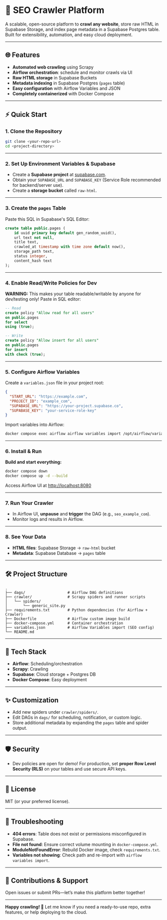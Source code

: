 # 🚀 SEO Crawler Platform

A scalable, open-source platform to **crawl any website**, store raw HTML in Supabase Storage, and index page metadata in a Supabase Postgres table. Built for extensibility, automation, and easy cloud deployment.

---

## 🌐 **Features**

* **Automated web crawling** using Scrapy
* **Airflow orchestration**: schedule and monitor crawls via UI
* **Raw HTML storage** in Supabase Buckets
* **Metadata indexing** in Supabase Postgres (`pages` table)
* **Easy configuration** with Airflow Variables and JSON
* **Completely containerized** with Docker Compose

---

## ⚡️ **Quick Start**

### 1. **Clone the Repository**

```bash
git clone <your-repo-url>
cd <project-directory>
```

---

### 2. **Set Up Environment Variables & Supabase**

* Create a **Supabase project** at [supabase.com](https://supabase.com).
* Obtain your `SUPABASE_URL` and `SUPABASE_KEY` (Service Role recommended for backend/server use).
* Create a **storage bucket** called `raw-html`.

---

### 3. **Create the `pages` Table**

Paste this SQL in Supabase's SQL Editor:

```sql
create table public.pages (
    id uuid primary key default gen_random_uuid(),
    url text not null,
    title text,
    crawled_at timestamp with time zone default now(),
    storage_path text,
    status integer,
    content_hash text
);
```

---

### 4. **Enable Read/Write Policies for Dev**

**WARNING:** This makes your table readable/writable by anyone for dev/testing only!
Paste in SQL editor:

```sql
-- Read
create policy "Allow read for all users"
on public.pages
for select
using (true);

-- Write
create policy "Allow insert for all users"
on public.pages
for insert
with check (true);
```

---

### 5. **Configure Airflow Variables**

Create a `variables.json` file in your project root:

```json
{
  "START_URL": "https://example.com",
  "PROJECT_ID": "example_com",
  "SUPABASE_URL": "https://your-project.supabase.co",
  "SUPABASE_KEY": "your-service-role-key"
}
```

Import variables into Airflow:

```bash
docker compose exec airflow airflow variables import /opt/airflow/variables.json
```

---

### 6. **Install & Run**

**Build and start everything:**

```bash
docker compose down
docker compose up -d --build
```

Access Airflow UI at [http://localhost:8080](http://localhost:8080)

---

### 7. **Run Your Crawler**

* In Airflow UI, **unpause** and **trigger** the DAG (e.g., `seo_example_com`).
* Monitor logs and results in Airflow.

---

### 8. **See Your Data**

* **HTML files**: Supabase Storage → `raw-html` bucket
* **Metadata**: Supabase Database → `pages` table

---

## 🛠️ **Project Structure**

```
.
├── dags/                   # Airflow DAG definitions
├── crawler/                # Scrapy spiders and runner scripts
│   └── spiders/
│       └── generic_site.py
├── requirements.txt        # Python dependencies (for Airflow + Crawler)
├── Dockerfile              # Airflow custom image build
├── docker-compose.yml      # Container orchestration
├── variables.json          # Airflow Variables import (SEO config)
└── README.md
```

---

## 🧰 **Tech Stack**

* **Airflow**: Scheduling/orchestration
* **Scrapy**: Crawling
* **Supabase**: Cloud storage + Postgres DB
* **Docker Compose**: Easy deployment

---

## ✨ **Customization**

* Add new spiders under `crawler/spiders/`.
* Edit DAGs in `dags/` for scheduling, notification, or custom logic.
* Store additional metadata by expanding the `pages` table and spider output.

---

## 🛡️ **Security**

* Dev policies are open for demo!
  For production, set **proper Row Level Security (RLS)** on your tables and use secure API keys.

---

## 📄 **License**

MIT (or your preferred license).

---

## 🏁 **Troubleshooting**

* **404 errors**: Table does not exist or permissions misconfigured in Supabase.
* **File not found**: Ensure correct volume mounting in `docker-compose.yml`.
* **ModuleNotFoundError**: Rebuild Docker image, check `requirements.txt`.
* **Variables not showing**: Check path and re-import with `airflow variables import`.

---

## 🙋 **Contributions & Support**

Open issues or submit PRs—let’s make this platform better together!

---

**Happy crawling! 🚀**
Let me know if you need a ready-to-use repo, extra features, or help deploying to the cloud.
